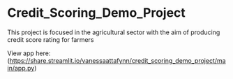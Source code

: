 # Credit_Scoring_Demo_Project
This project is focused in the agricultural sector with the aim of producing credit score rating for farmers

View app here:
(https://share.streamlit.io/vanessaattafynn/credit_scoring_demo_project/main/app.py)

